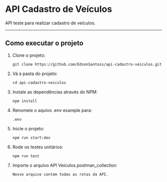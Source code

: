 # API Cadastro de Veículos

API teste para realizar cadastro de veículos.

---

## Como executar o projeto

1. Clone o projeto:
   ```
   git clone https://github.com/EdsonSantoss/api-cadastro-veiculos.git
   ```
2. Vá a pasta do projeto:
   ```
   cd api-cadastro-veiculos
   ```
3. Instale as dependências através do NPM:
   ```
   npm install
   ```
4. Renomeie o aquivo .env example para:
   ```
   .env
   ```
5. Inicie o projeto:
   ```
   npm run start:dev
   ```
6. Rode os testes unitários:
   ```
   npm run test
   ```
7. Importe o arquivo API Veículos.postman_collection
   ```
   Nesse arquivo contem todas as rotas da API.
   ```
